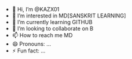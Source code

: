 - 👋 Hi, I’m @KAZX01
- 👀 I’m interested in MD[SANSKRIT LEARNING]
- 🌱 I’m currently learning GITHUB
- 💞️ I’m looking to collaborate on B
- 📫 How to reach me MD
- 😄 Pronouns: ...
- ⚡ Fun fact: ...

<!---
KAZX01/KAZX01 is a ✨ special ✨ repository because its `README.md` (this file) appears on your GitHub profile.
You can click the Preview link to take a look at your changes.
--->
